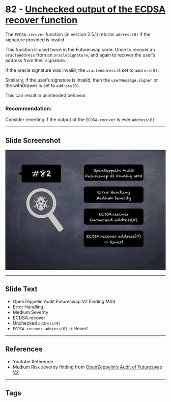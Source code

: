 
# 82 - [Unchecked output of the ECDSA recover function](./Unchecked%20output%20of%20the%20ECDSA%20recover%20function.md)

The `ECDSA.recover` function (in version 2.5.1) returns `address(0)` if the signature provided is invalid. 

This function is used twice in the Futureswap code: Once to recover an `oracleAddress` from an `oracleSignature`, and again to recover the user’s address from their signature. 

If the oracle signature was invalid, the `oracleAddress` is set to `address(0)`. 

Similarly, if the user’s signature is invalid, then the `userMessage.signer` or the withDrawer is set to `address(0)`. 

This can result in unintended behavior.

### Recommendation:
Consider reverting if the output of the `ECDSA.recover` is ever `address(0)`
___
## Slide Screenshot
![082.jpg](../../images/7.%20Audit%20Findings%20101/082.jpg)
___
## Slide Text
- OpenZeppelin Audit Futureswap V2 Finding M03
- Error Handling
- Medium Severity
- ECDSA.recover
- Unchecked `address(0)`
- `ECDSA.recover address(0)` -> Revert
___
## References
- Youtube Reference
- Medium Risk severity finding from [OpenZeppelin’s Audit of Futureswap V2](https://blog.openzeppelin.com/futureswap-v2-audit/)
___
## Tags
